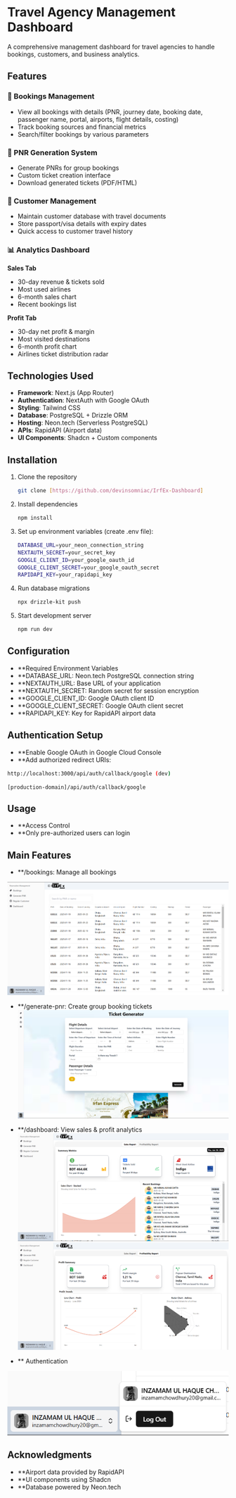 # Travel Agency Management Dashboard

A comprehensive management dashboard for travel agencies to handle bookings, customers, and business analytics.

## Features

### 📖 Bookings Management
- View all bookings with details (PNR, journey date, booking date, passenger name, portal, airports, flight details, costing)
- Track booking sources and financial metrics
- Search/filter bookings by various parameters

### 🎫 PNR Generation System
- Generate PNRs for group bookings
- Custom ticket creation interface
- Download generated tickets (PDF/HTML)

### 👥 Customer Management
- Maintain customer database with travel documents
- Store passport/visa details with expiry dates
- Quick access to customer travel history

### 📊 Analytics Dashboard
**Sales Tab**
- 30-day revenue & tickets sold
- Most used airlines
- 6-month sales chart
- Recent bookings list

**Profit Tab**
- 30-day net profit & margin
- Most visited destinations
- 6-month profit chart
- Airlines ticket distribution radar

## Technologies Used
- **Framework**: Next.js (App Router)
- **Authentication**: NextAuth with Google OAuth
- **Styling**: Tailwind CSS
- **Database**: PostgreSQL + Drizzle ORM
- **Hosting**: Neon.tech (Serverless PostgreSQL)
- **APIs**: RapidAPI (Airport data)
- **UI Components**: Shadcn + Custom components

## Installation

1. Clone the repository
   ```bash
   git clone [https://github.com/devinsomniac/IrfEx-Dashboard]
   ```
2. Install dependencies
    ```bash
   npm install
   ```
3. Set up environment variables (create .env file):
    ```bash
    DATABASE_URL=your_neon_connection_string
    NEXTAUTH_SECRET=your_secret_key
    GOOGLE_CLIENT_ID=your_google_oauth_id
    GOOGLE_CLIENT_SECRET=your_google_oauth_secret
    RAPIDAPI_KEY=your_rapidapi_key
   ```
4. Run database migrations
    ```bash
   npx drizzle-kit push
   ```
5. Start development server
    ```bash
    npm run dev
    ```   
## Configuration
- **Required Environment Variables
- **DATABASE_URL: Neon.tech PostgreSQL connection string
- **NEXTAUTH_URL: Base URL of your application
- **NEXTAUTH_SECRET: Random secret for session encryption
- **GOOGLE_CLIENT_ID: Google OAuth client ID
- **GOOGLE_CLIENT_SECRET: Google OAuth client secret
- **RAPIDAPI_KEY: Key for RapidAPI airport data

## Authentication Setup
- **Enable Google OAuth in Google Cloud Console
- **Add authorized redirect URIs:
```bash
http://localhost:3000/api/auth/callback/google (dev)
```
```
[production-domain]/api/auth/callback/google
```

## Usage
- **Access Control
- **Only pre-authorized users can login

## Main Features
- **/bookings: Manage all bookings

![Alt text](/public/booking.png)

- **/generate-pnr: Create group booking tickets
![Alt text](/public/generate.png)

- **/dashboard: View sales & profit analytics
![Alt text](/public/sales.png)
![Alt text](/public/profit.png)

- ** Authentication

![Alt text](/public/auth.png)



## Acknowledgments
- **Airport data provided by RapidAPI
- **UI components using Shadcn
- **Database powered by Neon.tech